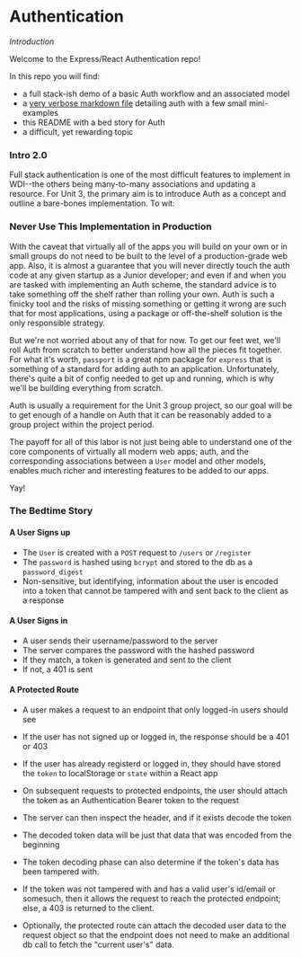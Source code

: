 # Authentication

_Introduction_

Welcome to the Express/React Authentication repo!

In this repo you will find:

- a full stack-ish demo of a basic Auth workflow and an associated model
- a [very verbose markdown file](./essay.md) detailing auth with a few small mini-examples
- this README with a bed story for Auth
- a difficult, yet rewarding topic

### Intro 2.0

Full stack authentication is one of the most difficult features to implement in WDI--the others being many-to-many associations and updating a resource.  For Unit 3, the primary aim is to introduce Auth as a concept and outline a bare-bones implementation.  To wit:

### Never Use This Implementation in Production

With the caveat that virtually all of the apps you will build on your own or in small groups do not need to be built to the level of a production-grade web app.  Also, it is almost a guarantee that you will never directly touch the auth code at any given startup as a Junior developer; and even if and when you are tasked with implementing an Auth scheme, the standard advice is to take something off the shelf rather than rolling your own.  Auth is such a finicky tool and the risks of missing something or getting it wrong are such that for most applications, using a package or off-the-shelf solution is the only responsible strategy.

But we're not worried about any of that for now.  To get our feet wet, we'll roll Auth from scratch to better understand how all the pieces fit together. For what it's worth, `passport` is a great npm package for `express` that is something of a standard for adding auth to an application.  Unfortunately, there's quite a bit of config needed to get up and running, which is why we'll be building everything from scratch.

Auth is usually a requirement for the Unit 3 group project, so our goal will be to get enough of a handle on Auth that it can be reasonably added to a group project within the project period.

The payoff for all of this labor is not just being able to understand one of the core components of virtually all modern web apps; auth, and the corresponding associations between a `User` model and other models, enables much richer and interesting features to be added to our apps.

Yay!

### The Bedtime Story

#### A User Signs up 
- The `User` is created with a `POST` request to `/users` or `/register`
- The `password` is hashed using `bcrypt` and stored to the db as a `password_digest`
- Non-sensitive, but identifying, information about the user is encoded into a token that cannot be tampered with and sent back to the client as a response

#### A User Signs in
- A user sends their username/password to the server
- The server compares the password with the hashed password
- If they match, a token is generated and sent to the client
- If not, a 401 is sent

#### A Protected Route

- A user makes a request to an endpoint that only logged-in users should see
- If the user has not signed up or logged in, the response should be a 401 or 403
- If the user has already registerd or logged in, they should have stored the `token` to localStorage or `state` within a React app
- On subsequent requests to protected endpoints, the user should attach the token as an Authentication Bearer token to the request
- The server can then inspect the header, and if it exists decode the token
- The decoded token data will be just that data that was encoded from the beginning
- The token decoding phase can also determine if the token's data has been tampered with.
- If the token was not tampered with and has a valid user's id/email or somesuch, then it allows the request to reach the protected endpoint; else, a 403 is returned to the client.

- Optionally, the protected route can attach the decoded user data to the request object so that the endpoint does not need to make an additional db call to fetch the "current user's" data.
